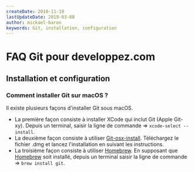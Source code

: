 ```yaml
---
createDate: 2018-11-19
lastUpdateDate: 2019-03-08
author: mickael-baron
keywords: Git, installation, configuration
---
```


# FAQ Git pour developpez.com

## Installation et configuration

### Comment installer Git sur macOS ?

Il existe plusieurs façons d'installer Git sous macOS.

- La première façon consiste à installer XCode qui inclut Git (Apple Git-xy). Depuis un terminal, saisir la ligne de commande => `xcode-select --install`.
- La deuxième façon consiste à utiliser [Git-osx-install](https://sourceforge.net/projects/git-osx-installer/). Téléchargez le fichier .dmg et lancez l'installation en suivant les instructions.
- La troisième façon consiste à utiliser [Homebrew](https://brew.sh/index_fr). En supposant que [Homebrew](https://brew.sh/index_fr) soit installé, depuis un terminal saisir la ligne de commande => `brew install git`.
